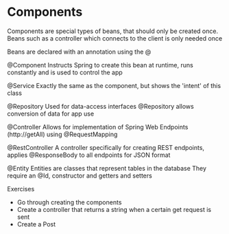 # Components

Components are special types of beans, that should only be created once. 
Beans such as a controller which connects to the client is only needed once

Beans are declared with an annotation using the @

@Component
Instructs Spring to create this bean at runtime, runs constantly and is used to control the app

@Service
Exactly the same as the component, but shows the 'intent' of this class

@Repository
Used for data-access interfaces @Repository allows conversion of data for app use

@Controller
Allows for implementation of Spring Web Endpoints (http://getAll) using @RequestMapping

@RestController
A controller specifically for creating REST endpoints, applies @ResponseBody to all endpoints for JSON format

@Entity
Entities are classes that represent tables in the database
They require an @Id, constructor and getters and setters

Exercises 
- Go through creating the components
- Create a controller that returns a string when a certain get request is sent
- Create a Post 